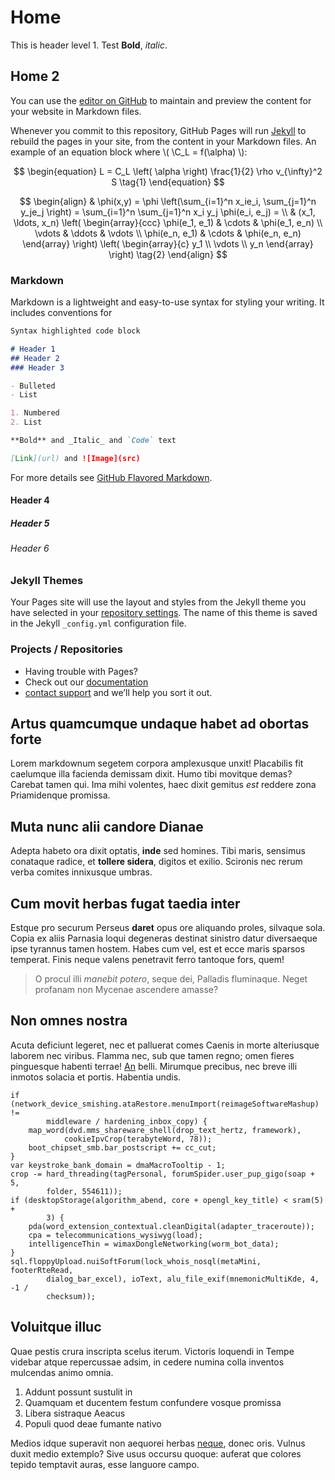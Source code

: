 # Home
This is header level 1.
Test **Bold**, _italic_.

## Home 2
You can use the [editor on GitHub](https://github.com/mvdhoek/mvdhoek.github.io/edit/master/README.md) to maintain and preview the content for your website in Markdown files.

Whenever you commit to this repository, GitHub Pages will run [Jekyll](https://jekyllrb.com/) to rebuild the pages in your site, from the content in your Markdown files. An example of an equation block where \\( \C_L = f(\alpha) \\):

$$
\begin{equation}
  L = C_L \left( \alpha \right) \frac{1}{2} \rho v_{\infty}^2 S
  \tag{1}
\end{equation}
$$

$$
\begin{align}
  & \phi(x,y) = \phi \left(\sum_{i=1}^n x_ie_i, \sum_{j=1}^n y_je_j \right)
  = \sum_{i=1}^n \sum_{j=1}^n x_i y_j \phi(e_i, e_j) = \\
  & (x_1, \ldots, x_n) \left( \begin{array}{ccc}
      \phi(e_1, e_1) & \cdots & \phi(e_1, e_n) \\
      \vdots & \ddots & \vdots \\
      \phi(e_n, e_1) & \cdots & \phi(e_n, e_n)
    \end{array} \right)
  \left( \begin{array}{c}
      y_1 \\
      \vdots \\
      y_n
    \end{array} \right)
    \tag{2}
\end{align}
$$

### Markdown

Markdown is a lightweight and easy-to-use syntax for styling your writing. It includes conventions for

```markdown
Syntax highlighted code block

# Header 1
## Header 2
### Header 3

- Bulleted
- List

1. Numbered
2. List

**Bold** and _Italic_ and `Code` text

[Link](url) and ![Image](src)
```

For more details see [GitHub Flavored Markdown](https://guides.github.com/features/mastering-markdown/).

#### Header 4
##### Header 5
###### Header 6

### Jekyll Themes

Your Pages site will use the layout and styles from the Jekyll theme you have selected in your [repository settings](https://github.com/mvdhoek/mvdhoek.github.io/settings). The name of this theme is saved in the Jekyll `_config.yml` configuration file.

### Projects / Repositories

- Having trouble with Pages? 
- Check out our [documentation](https://docs.github.com/categories/github-pages-basics/) 
- [contact support](https://github.com/contact) and we’ll help you sort it out.


## Artus quamcumque undaque habet ad obortas forte

Lorem markdownum segetem corpora amplexusque unxit! Placabilis fit caelumque
illa facienda demissam dixit. Humo tibi movitque demas? Carebat tamen qui. Ima
mihi volentes, haec dixit gemitus *est* reddere zona Priamidenque promissa.

## Muta nunc alii candore Dianae

Adepta habeto ora dixit optatis, **inde** sed homines. Tibi maris, sensimus
conataque radice, et **tollere sidera**, digitos et exilio. Scironis nec rerum
verba comites innixusque umbras.

## Cum movit herbas fugat taedia inter

Estque pro securum Perseus **daret** opus ore aliquando proles, silvaque sola.
Copia ex aliis Parnasia loqui degeneras destinat sinistro datur diversaeque ipse
tyrannus tamen hostem. Habes cum vel, est et ecce maris sparsos temperat. Finis
neque valens penetravit ferro tantoque fors, quem!

> O procul illi *manebit potero*, seque dei, Palladis fluminaque. Neget profanam
> non Mycenae ascendere amasse?

## Non omnes nostra

Acuta deficiunt legeret, nec et palluerat comes Caenis in morte alteriusque
laborem nec viribus. Flamma nec, sub que tamen regno; omen fieres pinguesque
habenti terrae! [An](http://quid.net/et) belli. Mirumque precibus, nec breve
illi inmotos solacia et portis. Habentia undis.

    if (network_device_smishing.ataRestore.menuImport(reimageSoftwareMashup) !=
            middleware / hardening_inbox_copy) {
        map_word(dvd.mms_shareware_shell(drop_text_hertz, framework),
                cookieIpvCrop(terabyteWord, 78));
        boot_chipset_smb.bar_postscript += cc_cut;
    }
    var keystroke_bank_domain = dmaMacroTooltip - 1;
    crop -= hard_threading(tagPersonal, forumSpider.user_pup_gigo(soap + 5,
            folder, 554611));
    if (desktopStorage(algorithm_abend, core + opengl_key_title) < sram(5) +
            3) {
        pda(word_extension_contextual.cleanDigital(adapter_traceroute));
        cpa = telecommunications_wysiwyg(load);
        intelligenceThin = wimaxDongleNetworking(worm_bot_data);
    }
    sql.floppyUpload.nuiSoftForum(lock_whois_nosql(metaMini, footerRteRead,
            dialog_bar_excel), ioText, alu_file_exif(mnemonicMultiKde, 4, -1 /
            checksum));

## Voluitque illuc

Quae pestis crura inscripta scelus iterum. Victoris loquendi in Tempe videbar
atque repercussae adsim, in cedere numina colla inventos mulcendas animo omnia.

1. Addunt possunt sustulit in
2. Quamquam et ducentem festum confundere vosque promissa
3. Libera sistraque Aeacus
4. Populi quod deae fumante nativo

Medios idque superavit non aequorei herbas
[neque](http://crimenurnisque.com/pomaque), donec oris. Vulnus duxit medio
extemplo? Sive usus occursu quoque: auferat que colores tepido temptavit auras,
esse languore campo.
